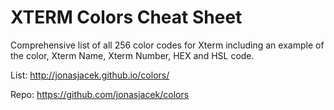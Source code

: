 # XTERM Colors Cheat Sheet
Comprehensive list of all 256 color codes for Xterm including an example of the color, Xterm Name, Xterm Number, HEX and HSL code.

List: http://jonasjacek.github.io/colors/

Repo: https://github.com/jonasjacek/colors
